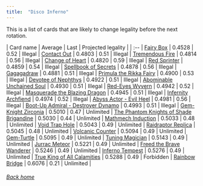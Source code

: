 ```yaml
---
title:  "Disco Inferno"
---
```


This is a list of cards that are likely to change legality before the next rotation.

| Card name | Average | Last | Projected legality |
| :-- |
[Fairy Box](https://db.ygoprodeck.com/card/?search=Fairy%20Box) | 0.4528 | 0.52 | Illegal |
[Contact Out](https://db.ygoprodeck.com/card/?search=Contact%20Out) | 0.4803 | 0.51 | Illegal |
[Tremendous Fire](https://db.ygoprodeck.com/card/?search=Tremendous%20Fire) | 0.4814 | 0.56 | Illegal |
[Change of Heart](https://db.ygoprodeck.com/card/?search=Change%20of%20Heart) | 0.4820 | 0.59 | Illegal |
[Red Sprinter](https://db.ygoprodeck.com/card/?search=Red%20Sprinter) | 0.4859 | 0.54 | Illegal |
[Spellbook of Secrets](https://db.ygoprodeck.com/card/?search=Spellbook%20of%20Secrets) | 0.4878 | 0.56 | Illegal |
[Gagagadraw](https://db.ygoprodeck.com/card/?search=Gagagadraw) | 0.4881 | 0.51 | Illegal |
[Primula the Rikka Fairy](https://db.ygoprodeck.com/card/?search=Primula%20the%20Rikka%20Fairy) | 0.4900 | 0.53 | Illegal |
[Devotee of Nephthys](https://db.ygoprodeck.com/card/?search=Devotee%20of%20Nephthys) | 0.4922 | 0.51 | Illegal |
[Abominable Unchained Soul](https://db.ygoprodeck.com/card/?search=Abominable%20Unchained%20Soul) | 0.4930 | 0.51 | Illegal |
[Red-Eyes Wyvern](https://db.ygoprodeck.com/card/?search=Red-Eyes%20Wyvern) | 0.4942 | 0.52 | Illegal |
[Masquerade the Blazing Dragon](https://db.ygoprodeck.com/card/?search=Masquerade%20the%20Blazing%20Dragon) | 0.4945 | 0.51 | Illegal |
[Infernity Archfiend](https://db.ygoprodeck.com/card/?search=Infernity%20Archfiend) | 0.4974 | 0.52 | Illegal |
[Abyss Actor - Evil Heel](https://db.ygoprodeck.com/card/?search=Abyss%20Actor%20-%20Evil%20Heel) | 0.4981 | 0.56 | Illegal |
[Boot-Up Admiral - Destroyer Dynamo](https://db.ygoprodeck.com/card/?search=Boot-Up%20Admiral%20-%20Destroyer%20Dynamo) | 0.4993 | 0.51 | Illegal |
[Gem-Knight Zirconia](https://db.ygoprodeck.com/card/?search=Gem-Knight%20Zirconia) | 0.5010 | 0.47 | Unlimited |
[The Phantom Knights of Shade Brigandine](https://db.ygoprodeck.com/card/?search=The%20Phantom%20Knights%20of%20Shade%20Brigandine) | 0.5030 | 0.44 | Unlimited |
[Mathmech Induction](https://db.ygoprodeck.com/card/?search=Mathmech%20Induction) | 0.5033 | 0.48 | Unlimited |
[Void Trap Hole](https://db.ygoprodeck.com/card/?search=Void%20Trap%20Hole) | 0.5043 | 0.49 | Unlimited |
[Raidraptor Replica](https://db.ygoprodeck.com/card/?search=Raidraptor%20Replica) | 0.5045 | 0.48 | Unlimited |
[Volcanic Counter](https://db.ygoprodeck.com/card/?search=Volcanic%20Counter) | 0.5094 | 0.49 | Unlimited |
[Gem-Turtle](https://db.ygoprodeck.com/card/?search=Gem-Turtle) | 0.5095 | 0.49 | Unlimited |
[Tuning Magician](https://db.ygoprodeck.com/card/?search=Tuning%20Magician) | 0.5143 | 0.49 | Unlimited |
[Jurrac Meteor](https://db.ygoprodeck.com/card/?search=Jurrac%20Meteor) | 0.5221 | 0.49 | Unlimited |
[Freed the Brave Wanderer](https://db.ygoprodeck.com/card/?search=Freed%20the%20Brave%20Wanderer) | 0.5246 | 0.49 | Unlimited |
[Inferno Tempest](https://db.ygoprodeck.com/card/?search=Inferno%20Tempest) | 0.5276 | 0.49 | Unlimited |
[True King of All Calamities](https://db.ygoprodeck.com/card/?search=True%20King%20of%20All%20Calamities) | 0.5288 | 0.49 | Forbidden |
[Rainbow Bridge](https://db.ygoprodeck.com/card/?search=Rainbow%20Bridge) | 0.6076 | 0.21 | Unlimited |

###### [Back home](index)